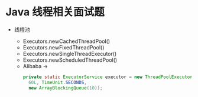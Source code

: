 # Java 线程相关面试题


- 线程池

    -  Executors.newCachedThreadPool()
    -  Executors.newFixedThreadPool()
    -  Executors.newSingleThreadExecutor()
    -  Executors.newScheduledThreadPool()
    -  Alibaba ->
        ```java
        private static ExecutorService executor = new ThreadPoolExecutor(10, 10,
          60L, TimeUnit.SECONDS,
          new ArrayBlockingQueue(10));
        ```